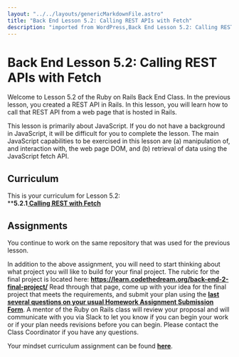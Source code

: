 ```yaml
---     
layout: "../../layouts/genericMarkdownFile.astro"     
title: "Back End Lesson 5.2: Calling REST APIs with Fetch"     
description: "imported from WordPress,Back End Lesson 5.2: Calling REST APIs with Fetch"     
---
```


# Back End Lesson 5.2: Calling REST APIs with Fetch

Welcome to Lesson 5.2 of the Ruby on Rails Back End Class. In the previous lesson, you created a REST API in Rails. In this lesson, you will learn how to call that REST API from a web page that is hosted in Rails.

This lesson is primarily about JavaScript. If you do not have a background in JavaScript, it will be difficult for you to complete the lesson. The main JavaScript capabilities to be exercised in this lesson are (a) manipulation of, and interaction with, the web page DOM, and (b) retrieval of data using the JavaScript fetch API.

## Curriculum

This is your curriculum for Lesson 5.2:  
****5.2.1[ Calling REST with Fetch](https://learn.codethedream.org/rails-calling-rest-with-fetch/)**

## Assignments

You continue to work on the same repository that was used for the previous lesson.

In addition to the above assignment, you will need to start thinking about what project you will like to build for your final project. The rubric for the final project is located here: **<https://learn.codethedream.org/back-end-2-final-project/>** Read through that page, come up with your idea for the final project that meets the requirements, and submit your plan using the **[l](https://airtable.com/shrBpqHbS6wgInoF9?prefill%5FLessons=Ruby%20on%20Rails%3A%20Lesson%205.2%20-%20Calling%20the%20API%20using%20AJAX)[a](https://airtable.com/shrBpqHbS6wgInoF9?prefill%5FLessons=Ruby%20on%20Rails%3A%20Lesson%205.2%20-%20Calling%20the%20API%20using%20AJAX)[s](https://airtable.com/shrBpqHbS6wgInoF9?prefill%5FLessons=Ruby%20on%20Rails%3A%20Lesson%205.2%20-%20Calling%20the%20API%20using%20AJAX)[t](https://airtable.com/shrBpqHbS6wgInoF9?prefill%5FLessons=Ruby%20on%20Rails%3A%20Lesson%205.2%20-%20Calling%20the%20API%20using%20AJAX)[ ](https://airtable.com/shrBpqHbS6wgInoF9?prefill%5FLessons=Ruby%20on%20Rails%3A%20Lesson%205.2%20-%20Calling%20the%20API%20using%20AJAX)[s](https://airtable.com/shrBpqHbS6wgInoF9?prefill%5FLessons=Ruby%20on%20Rails%3A%20Lesson%205.2%20-%20Calling%20the%20API%20using%20AJAX)[e](https://airtable.com/shrBpqHbS6wgInoF9?prefill%5FLessons=Ruby%20on%20Rails%3A%20Lesson%205.2%20-%20Calling%20the%20API%20using%20AJAX)[v](https://airtable.com/shrBpqHbS6wgInoF9?prefill%5FLessons=Ruby%20on%20Rails%3A%20Lesson%205.2%20-%20Calling%20the%20API%20using%20AJAX)[e](https://airtable.com/shrBpqHbS6wgInoF9?prefill%5FLessons=Ruby%20on%20Rails%3A%20Lesson%205.2%20-%20Calling%20the%20API%20using%20AJAX)[r](https://airtable.com/shrBpqHbS6wgInoF9?prefill%5FLessons=Ruby%20on%20Rails%3A%20Lesson%205.2%20-%20Calling%20the%20API%20using%20AJAX)[a](https://airtable.com/shrBpqHbS6wgInoF9?prefill%5FLessons=Ruby%20on%20Rails%3A%20Lesson%205.2%20-%20Calling%20the%20API%20using%20AJAX)[l](https://airtable.com/shrBpqHbS6wgInoF9?prefill%5FLessons=Ruby%20on%20Rails%3A%20Lesson%205.2%20-%20Calling%20the%20API%20using%20AJAX)[ ](https://airtable.com/shrBpqHbS6wgInoF9?prefill%5FLessons=Ruby%20on%20Rails%3A%20Lesson%205.2%20-%20Calling%20the%20API%20using%20AJAX)[q](https://airtable.com/shrBpqHbS6wgInoF9?prefill%5FLessons=Ruby%20on%20Rails%3A%20Lesson%205.2%20-%20Calling%20the%20API%20using%20AJAX)[u](https://airtable.com/shrBpqHbS6wgInoF9?prefill%5FLessons=Ruby%20on%20Rails%3A%20Lesson%205.2%20-%20Calling%20the%20API%20using%20AJAX)[e](https://airtable.com/shrBpqHbS6wgInoF9?prefill%5FLessons=Ruby%20on%20Rails%3A%20Lesson%205.2%20-%20Calling%20the%20API%20using%20AJAX)[s](https://airtable.com/shrBpqHbS6wgInoF9?prefill%5FLessons=Ruby%20on%20Rails%3A%20Lesson%205.2%20-%20Calling%20the%20API%20using%20AJAX)[t](https://airtable.com/shrBpqHbS6wgInoF9?prefill%5FLessons=Ruby%20on%20Rails%3A%20Lesson%205.2%20-%20Calling%20the%20API%20using%20AJAX)[i](https://airtable.com/shrBpqHbS6wgInoF9?prefill%5FLessons=Ruby%20on%20Rails%3A%20Lesson%205.2%20-%20Calling%20the%20API%20using%20AJAX)[o](https://airtable.com/shrBpqHbS6wgInoF9?prefill%5FLessons=Ruby%20on%20Rails%3A%20Lesson%205.2%20-%20Calling%20the%20API%20using%20AJAX)[n](https://airtable.com/shrBpqHbS6wgInoF9?prefill%5FLessons=Ruby%20on%20Rails%3A%20Lesson%205.2%20-%20Calling%20the%20API%20using%20AJAX)[s](https://airtable.com/shrBpqHbS6wgInoF9?prefill%5FLessons=Ruby%20on%20Rails%3A%20Lesson%205.2%20-%20Calling%20the%20API%20using%20AJAX)[ ](https://airtable.com/shrBpqHbS6wgInoF9?prefill%5FLessons=Ruby%20on%20Rails%3A%20Lesson%205.2%20-%20Calling%20the%20API%20using%20AJAX)[o](https://airtable.com/shrBpqHbS6wgInoF9?prefill%5FLessons=Ruby%20on%20Rails%3A%20Lesson%205.2%20-%20Calling%20the%20API%20using%20AJAX)[n](https://airtable.com/shrBpqHbS6wgInoF9?prefill%5FLessons=Ruby%20on%20Rails%3A%20Lesson%205.2%20-%20Calling%20the%20API%20using%20AJAX)[ ](https://airtable.com/shrBpqHbS6wgInoF9?prefill%5FLessons=Ruby%20on%20Rails%3A%20Lesson%205.2%20-%20Calling%20the%20API%20using%20AJAX)[y](https://airtable.com/shrBpqHbS6wgInoF9?prefill%5FLessons=Ruby%20on%20Rails%3A%20Lesson%205.2%20-%20Calling%20the%20API%20using%20AJAX)[o](https://airtable.com/shrBpqHbS6wgInoF9?prefill%5FLessons=Ruby%20on%20Rails%3A%20Lesson%205.2%20-%20Calling%20the%20API%20using%20AJAX)[u](https://airtable.com/shrBpqHbS6wgInoF9?prefill%5FLessons=Ruby%20on%20Rails%3A%20Lesson%205.2%20-%20Calling%20the%20API%20using%20AJAX)[r](https://airtable.com/shrBpqHbS6wgInoF9?prefill%5FLessons=Ruby%20on%20Rails%3A%20Lesson%205.2%20-%20Calling%20the%20API%20using%20AJAX)[ ](https://airtable.com/shrBpqHbS6wgInoF9?prefill%5FLessons=Ruby%20on%20Rails%3A%20Lesson%205.2%20-%20Calling%20the%20API%20using%20AJAX)[u](https://airtable.com/shrBpqHbS6wgInoF9?prefill%5FLessons=Ruby%20on%20Rails%3A%20Lesson%205.2%20-%20Calling%20the%20API%20using%20AJAX)[s](https://airtable.com/shrBpqHbS6wgInoF9?prefill%5FLessons=Ruby%20on%20Rails%3A%20Lesson%205.2%20-%20Calling%20the%20API%20using%20AJAX)[u](https://airtable.com/shrBpqHbS6wgInoF9?prefill%5FLessons=Ruby%20on%20Rails%3A%20Lesson%205.2%20-%20Calling%20the%20API%20using%20AJAX)[a](https://airtable.com/shrBpqHbS6wgInoF9?prefill%5FLessons=Ruby%20on%20Rails%3A%20Lesson%205.2%20-%20Calling%20the%20API%20using%20AJAX)[l](https://airtable.com/shrBpqHbS6wgInoF9?prefill%5FLessons=Ruby%20on%20Rails%3A%20Lesson%205.2%20-%20Calling%20the%20API%20using%20AJAX)[ ](https://airtable.com/shrBpqHbS6wgInoF9?prefill%5FLessons=Ruby%20on%20Rails%3A%20Lesson%205.2%20-%20Calling%20the%20API%20using%20AJAX)[H](https://airtable.com/shrBpqHbS6wgInoF9?prefill%5FLessons=Ruby%20on%20Rails%3A%20Lesson%205.2%20-%20Calling%20the%20API%20using%20AJAX)[o](https://airtable.com/shrBpqHbS6wgInoF9?prefill%5FLessons=Ruby%20on%20Rails%3A%20Lesson%205.2%20-%20Calling%20the%20API%20using%20AJAX)[m](https://airtable.com/shrBpqHbS6wgInoF9?prefill%5FLessons=Ruby%20on%20Rails%3A%20Lesson%205.2%20-%20Calling%20the%20API%20using%20AJAX)[e](https://airtable.com/shrBpqHbS6wgInoF9?prefill%5FLessons=Ruby%20on%20Rails%3A%20Lesson%205.2%20-%20Calling%20the%20API%20using%20AJAX)[w](https://airtable.com/shrBpqHbS6wgInoF9?prefill%5FLessons=Ruby%20on%20Rails%3A%20Lesson%205.2%20-%20Calling%20the%20API%20using%20AJAX)[o](https://airtable.com/shrBpqHbS6wgInoF9?prefill%5FLessons=Ruby%20on%20Rails%3A%20Lesson%205.2%20-%20Calling%20the%20API%20using%20AJAX)[r](https://airtable.com/shrBpqHbS6wgInoF9?prefill%5FLessons=Ruby%20on%20Rails%3A%20Lesson%205.2%20-%20Calling%20the%20API%20using%20AJAX)[k](https://airtable.com/shrBpqHbS6wgInoF9?prefill%5FLessons=Ruby%20on%20Rails%3A%20Lesson%205.2%20-%20Calling%20the%20API%20using%20AJAX)[ ](https://airtable.com/shrBpqHbS6wgInoF9?prefill%5FLessons=Ruby%20on%20Rails%3A%20Lesson%205.2%20-%20Calling%20the%20API%20using%20AJAX)[A](https://airtable.com/shrBpqHbS6wgInoF9?prefill%5FLessons=Ruby%20on%20Rails%3A%20Lesson%205.2%20-%20Calling%20the%20API%20using%20AJAX)[s](https://airtable.com/shrBpqHbS6wgInoF9?prefill%5FLessons=Ruby%20on%20Rails%3A%20Lesson%205.2%20-%20Calling%20the%20API%20using%20AJAX)[s](https://airtable.com/shrBpqHbS6wgInoF9?prefill%5FLessons=Ruby%20on%20Rails%3A%20Lesson%205.2%20-%20Calling%20the%20API%20using%20AJAX)[i](https://airtable.com/shrBpqHbS6wgInoF9?prefill%5FLessons=Ruby%20on%20Rails%3A%20Lesson%205.2%20-%20Calling%20the%20API%20using%20AJAX)[g](https://airtable.com/shrBpqHbS6wgInoF9?prefill%5FLessons=Ruby%20on%20Rails%3A%20Lesson%205.2%20-%20Calling%20the%20API%20using%20AJAX)[n](https://airtable.com/shrBpqHbS6wgInoF9?prefill%5FLessons=Ruby%20on%20Rails%3A%20Lesson%205.2%20-%20Calling%20the%20API%20using%20AJAX)[m](https://airtable.com/shrBpqHbS6wgInoF9?prefill%5FLessons=Ruby%20on%20Rails%3A%20Lesson%205.2%20-%20Calling%20the%20API%20using%20AJAX)[e](https://airtable.com/shrBpqHbS6wgInoF9?prefill%5FLessons=Ruby%20on%20Rails%3A%20Lesson%205.2%20-%20Calling%20the%20API%20using%20AJAX)[n](https://airtable.com/shrBpqHbS6wgInoF9?prefill%5FLessons=Ruby%20on%20Rails%3A%20Lesson%205.2%20-%20Calling%20the%20API%20using%20AJAX)[t](https://airtable.com/shrBpqHbS6wgInoF9?prefill%5FLessons=Ruby%20on%20Rails%3A%20Lesson%205.2%20-%20Calling%20the%20API%20using%20AJAX)[ ](https://airtable.com/shrBpqHbS6wgInoF9?prefill%5FLessons=Ruby%20on%20Rails%3A%20Lesson%205.2%20-%20Calling%20the%20API%20using%20AJAX)[S](https://airtable.com/shrBpqHbS6wgInoF9?prefill%5FLessons=Ruby%20on%20Rails%3A%20Lesson%205.2%20-%20Calling%20the%20API%20using%20AJAX)[u](https://airtable.com/shrBpqHbS6wgInoF9?prefill%5FLessons=Ruby%20on%20Rails%3A%20Lesson%205.2%20-%20Calling%20the%20API%20using%20AJAX)[b](https://airtable.com/shrBpqHbS6wgInoF9?prefill%5FLessons=Ruby%20on%20Rails%3A%20Lesson%205.2%20-%20Calling%20the%20API%20using%20AJAX)[m](https://airtable.com/shrBpqHbS6wgInoF9?prefill%5FLessons=Ruby%20on%20Rails%3A%20Lesson%205.2%20-%20Calling%20the%20API%20using%20AJAX)[i](https://airtable.com/shrBpqHbS6wgInoF9?prefill%5FLessons=Ruby%20on%20Rails%3A%20Lesson%205.2%20-%20Calling%20the%20API%20using%20AJAX)[s](https://airtable.com/shrBpqHbS6wgInoF9?prefill%5FLessons=Ruby%20on%20Rails%3A%20Lesson%205.2%20-%20Calling%20the%20API%20using%20AJAX)[s](https://airtable.com/shrBpqHbS6wgInoF9?prefill%5FLessons=Ruby%20on%20Rails%3A%20Lesson%205.2%20-%20Calling%20the%20API%20using%20AJAX)[i](https://airtable.com/shrBpqHbS6wgInoF9?prefill%5FLessons=Ruby%20on%20Rails%3A%20Lesson%205.2%20-%20Calling%20the%20API%20using%20AJAX)[o](https://airtable.com/shrBpqHbS6wgInoF9?prefill%5FLessons=Ruby%20on%20Rails%3A%20Lesson%205.2%20-%20Calling%20the%20API%20using%20AJAX)[n](https://airtable.com/shrBpqHbS6wgInoF9?prefill%5FLessons=Ruby%20on%20Rails%3A%20Lesson%205.2%20-%20Calling%20the%20API%20using%20AJAX)[ ](https://airtable.com/shrBpqHbS6wgInoF9?prefill%5FLessons=Ruby%20on%20Rails%3A%20Lesson%205.2%20-%20Calling%20the%20API%20using%20AJAX)[F](https://airtable.com/shrBpqHbS6wgInoF9?prefill%5FLessons=Ruby%20on%20Rails%3A%20Lesson%205.2%20-%20Calling%20the%20API%20using%20AJAX)[o](https://airtable.com/shrBpqHbS6wgInoF9?prefill%5FLessons=Ruby%20on%20Rails%3A%20Lesson%205.2%20-%20Calling%20the%20API%20using%20AJAX)[r](https://airtable.com/shrBpqHbS6wgInoF9?prefill%5FLessons=Ruby%20on%20Rails%3A%20Lesson%205.2%20-%20Calling%20the%20API%20using%20AJAX)[m](https://airtable.com/shrBpqHbS6wgInoF9?prefill%5FLessons=Ruby%20on%20Rails%3A%20Lesson%205.2%20-%20Calling%20the%20API%20using%20AJAX)**. A mentor of the Ruby on Rails class will review your proposal and will communicate with you via Slack to let you know if you can begin your work or if your plan needs revisions before you can begin. Please contact the Class Coordinator if you have any questions.

Your mindset curriculum assignment can be found **[here](https://learn.codethedream.org/mindset-curriculum-design-part-1/)**.